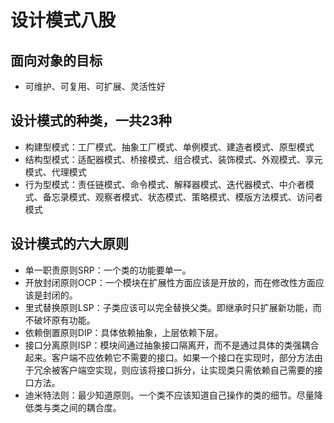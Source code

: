 # 设计模式八股

## 面向对象的目标
- 可维护、可复用、可扩展、灵活性好

## 设计模式的种类，一共23种
- 构建型模式：工厂模式、抽象工厂模式、单例模式、建造者模式、原型模式
- 结构型模式：适配器模式、桥接模式、组合模式、装饰模式、外观模式、享元模式、代理模式
- 行为型模式：责任链模式、命令模式、解释器模式、迭代器模式、中介者模式、备忘录模式、观察者模式、状态模式、策略模式、模版方法模式、访问者模式

## 设计模式的六大原则
- 单一职责原则SRP：一个类的功能要单一。
- 开放封闭原则OCP：一个模块在扩展性方面应该是开放的，而在修改性方面应该是封闭的。
- 里式替换原则LSP：子类应该可以完全替换父类。即继承时只扩展新功能，而不破坏原有功能。
- 依赖倒置原则DIP：具体依赖抽象，上层依赖下层。
- 接口分离原则ISP：模块间通过抽象接口隔离开，而不是通过具体的类强耦合起来。客户端不应依赖它不需要的接口。如果一个接口在实现时，部分方法由于冗余被客户端空实现，则应该将接口拆分，让实现类只需依赖自己需要的接口方法。
- 迪米特法则：最少知道原则。一个类不应该知道自己操作的类的细节。尽量降低类与类之间的耦合度。